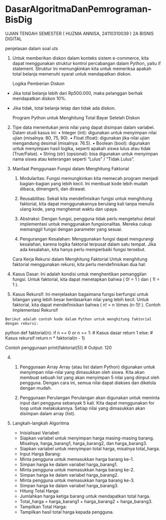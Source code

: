 # DasarAlgoritmaDanPemrograman-BisDig
UJIAN TENGAH SEMESTER ( HUZMA ANNISA, 24110310039 ) 2A BISNIS DIGITAL

penjelasan dalam soal uts

1. Untuk memberikan diskon dalam konteks sistem e-commerce, kita dapat menggunakan struktur kontrol percabangan dalam Python, yaitu if statement. Struktur ini memungkinkan 
   kita untuk memeriksa apakah total belanja memenuhi syarat untuk mendapatkan diskon.

    Logika Pemberian Diskon

  - Jika total belanja lebih dari Rp500.000, maka pelanggan berhak mendapatkan diskon 10%.
  - Jika tidak, total belanja tetap dan tidak ada diskon.

    Program Python untuk Menghitung Total Bayar Setelah Diskon

2. Tipe data menentukan jenis nilai yang dapat disimpan dalam variabel. Dalam studi kasus ini:
	•	Integer (int): digunakan untuk menyimpan nilai ujian (misalnya: 80, 75, 90).
	•	Float (float): digunakan jika nilai ujian mengandung desimal (misalnya: 76.5).
	•	Boolean (bool): digunakan untuk menyimpan hasil logika, seperti apakah siswa lulus atau tidak (True/False).
	•	String (str) (opsional): bisa digunakan untuk menyimpan nama siswa atau keterangan seperti “Lulus” / “Tidak Lulus”.

3.  Manfaat Penggunaan Fungsi dalam Menghitung Faktorial

    1. Modularitas: Fungsi memungkinkan kita memecah program menjadi bagian-bagian yang lebih kecil. Ini membuat kode lebih mudah dibaca, dimengerti, dan dirawat.

    2. Reusabilitas: Sekali kita mendefinisikan fungsi untuk menghitung faktorial, kita dapat menggunakannya berulang kali tanpa menulis ulang kode, yang menghemat waktu dan 
       upaya.

    3. Abstraksi: Dengan fungsi, pengguna tidak perlu mengetahui detail implementasi untuk menggunakan fungsionalitas. Mereka cukup memanggil fungsi dengan parameter yang 
      sesuai.

    4. Pengurangan Kesalahan: Menggunakan fungsi dapat mengurangi kesalahan, karena logika faktorial terpusat dalam satu tempat. Jika ada kesalahan, kita hanya perlu 
       memperbaiki fungsi tersebut.

    Cara Kerja Rekursi dalam Menghitung Faktorial
    Untuk menghitung faktorial menggunakan rekursi, kita perlu mendefinisikan dua hal:

   1. Kasus Dasar: Ini adalah kondisi untuk menghentikan pemanggilan fungsi. Untuk faktorial, kita dapat menetapkan bahwa \( 0! = 1 \) dan \( 1! = 1 \).

   2. Kasus Rekursif: Ini menjelaskan bagaimana fungsi berfungsi untuk bilangan yang lebih besar berdasarkan nilai yang lebih kecil. Untuk faktorial, kita dapat 
      mendefinisikan bahwa \( n! = n \times (n-1)! \).
      Contoh Implementasi Rekursif

    Berikut adalah contoh kode dalam Python untuk menghitung faktorial dengan rekursi:

   python
   def faktorial(n):
    if n == 0 or n == 1:  # Kasus dasar
        return 1
    else:  # Kasus rekursif
        return n * faktorial(n - 1)

   Contoh penggunaan
  print(faktorial(5))  # Output: 120

 
4. 1. Penggunaan Array
      Array (atau list dalam Python) digunakan untuk menyimpan nilai-nilai yang dimasukkan oleh siswa. Kita akan membuat sebuah list yang akan menyimpan 5 nilai yang diinput
      oleh pengguna. Dengan cara ini, semua nilai dapat diakses dan dikelola dengan mudah.

   2. Penggunaan Perulangan
      Perulangan akan digunakan untuk meminta input dari pengguna sebanyak 5 kali. Kita dapat menggunakan for loop untuk melakukannya. Setiap nilai yang dimasukkan akan 
      disimpan dalam array (list).


5. Langkah-langkah Algoritma

   * Inisialisasi Variabel:
   - Siapkan variabel untuk menyimpan harga masing-masing barang. Misalnya, harga_barang1, harga_barang2, dan harga_barang3.
   - Siapkan variabel untuk menyimpan total harga, misalnya total_harga.

   * Input Harga Barang:
   - Minta pengguna untuk memasukkan harga barang ke-1.
   - Simpan harga ke dalam variabel harga_barang1.
   - Minta pengguna untuk memasukkan harga barang ke-2.
   - Simpan harga ke dalam variabel harga_barang2.
   - Minta pengguna untuk memasukkan harga barang ke-3.
   - Simpan harga ke dalam variabel harga_barang3.

   * Hitung Total Harga:
   - Jumlahkan harga ketiga barang untuk mendapatkan total harga.
   - Total_harga = harga_barang1 + harga_barang2 + harga_barang3.

   * Tampilkan Total Harga:
   - Tampilkan hasil total harga kepada pengguna.
